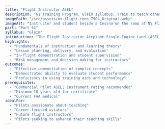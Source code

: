 ```yaml
---
title: "Flight Instructor ASEL"
description: "61 Training Program, Gleim syllabus. Train to teach others to fly. Develop instructional skills and aviation knowledge to become a certified flight instructor."
imagePath: "/src/assets/nv-flight-reno_7904_Original.webp"
imageAlt: "Instructor and student beside a Cessna on the ramp at NV Flight"
part: "Part 61"
syllabus: "Gleim"
introduction: "The Flight Instructor Airplane Single-Engine Land (ASEL) certificate is a pivotal step for pilots aspiring to share their passion for aviation and help others achieve their flying dreams. This specialized training program is designed to equip you with the instructional skills, techniques, and knowledge necessary to effectively teach student pilots. Through a combination of ground instruction and practical flight training, you'll learn how to communicate complex concepts, demonstrate maneuvers, and evaluate student performance. Our experienced instructors will guide you through the nuances of flight instruction, including lesson planning, student psychology, and effective use of training aids. By the end of this program, you'll be prepared to pass the FAA Flight Instructor Knowledge Test and Practical Test, positioning you to embark on a rewarding career as a certified flight instructor."
highlights:
  - "Fundamentals of instruction and learning theory"
  - "Lesson planning, delivery, and evaluation"
  - "In-flight demonstration and student supervision"
  - "Risk management and decision-making for instructors"
outcomes:
  - "Effective communication of complex concepts"
  - "Demonstrated ability to evaluate student performance"
  - "Proficiency in using training aids and technology"
prerequisites:
  - "Commercial Pilot ASEL; Instrument rating recommended"
  - "Minimum 18 years old for certificate"
  - "Current FAA medical"
idealFor:
  - "Pilots passionate about teaching"
  - "Career-focused aviators"
  - "Future flight instructors"
  - "Pilots seeking to enhance their teaching skills"
---
```

